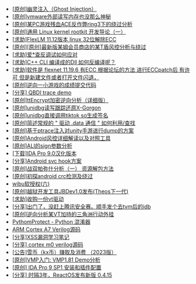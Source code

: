+ [[原创]幽灵注入（Ghost Injection）](https://bbs.kanxue.com/thread-286307.htm)
+ [[原创]vmware外部读写内存也没那么神秘](https://bbs.kanxue.com/thread-284956.htm)
+ [[原创]某PC游戏残血ACE反作弊ring3下的绕过分析](https://bbs.kanxue.com/thread-284667.htm)
+ [[原创]通用 Linux kernel rootkit 开发导论（一）](https://bbs.kanxue.com/thread-285916.htm)
+ [[求助]FlexLM 11.12版本 linux 32位解除ECC](https://bbs.kanxue.com/thread-285638.htm)
+ [[原创][原创]最新版某姆会员商店的某T盾风控分析与绕过](https://bbs.kanxue.com/thread-286243.htm)
+ [[求助]爱*查反调试如何应对](https://bbs.kanxue.com/thread-286354.htm)
+ [[求助]C++ CLI 编译成的Dll 如何反编译呢？](https://bbs.kanxue.com/thread-286173.htm)
+ [[求助]软件是 flexnet 11.19.6 有ECC 根据论坛的方法 进行ECCpatch后 有许可 但是新建文件或者打开文件闪退，](https://bbs.kanxue.com/thread-284416.htm)
+ [[原创]逆向一小游戏的成绩提交代码](https://bbs.kanxue.com/thread-286353.htm)
+ [[分享] QBDI trace demo](https://bbs.kanxue.com/thread-285857.htm)
+ [[原创]ttEncrypt加密逆向分析（详细版）](https://bbs.kanxue.com/thread-286273.htm)
+ [[原创]unidbg读写跟踪还原X-Gorgon](https://bbs.kanxue.com/thread-285586.htm)
+ [[原创]unidbg直接调用tiktok so生成签名](https://bbs.kanxue.com/thread-285623.htm)
+ [[原创]简述常规的 " 驱动 .data 通信 " 如何利用/查找](https://bbs.kanxue.com/thread-285348.htm)
+ [[原创]基于ptrace注入对unity手游进行dump的方案](https://bbs.kanxue.com/thread-286222.htm)
+ [[原创]Android风控详细解读以及对照工具](https://bbs.kanxue.com/thread-286120.htm)
+ [[原创]ALI的sign参数分析](https://bbs.kanxue.com/thread-284292.htm)
+ [[下载]IDA Pro 9.0汉化版本](https://bbs.kanxue.com/thread-286332.htm)
+ [[分享]Android svc hook方案](https://bbs.kanxue.com/thread-286308.htm)
+ [[原创]战双帕弥什分析（一） 资源解包方法](https://bbs.kanxue.com/thread-274145.htm)
+ [[原创]初探android crc检测及绕过](https://bbs.kanxue.com/thread-285790.htm)
+ [wibu软授权(六)](https://bbs.kanxue.com/thread-276310.htm)
+ [[原创]越狱开发工具JBDev1.0发布(Theos下一代)](https://bbs.kanxue.com/thread-286201.htm)
+ [[求助]收购一份vt驱动](https://bbs.kanxue.com/thread-286355.htm)
+ [[分享]出门了，没赶上腾讯安全赛。顺手发个去tvm后的idb](https://bbs.kanxue.com/thread-286260.htm)
+ [[原创]逆向分析某VT加持的三角洲行动外挂](https://bbs.kanxue.com/thread-286195.htm)
+ [PythomProtect - Python 混淆器](https://bbs.kanxue.com/thread-285032.htm)
+ [ARM Cortex A7 Verilog源码](https://bbs.kanxue.com/thread-286246.htm)
+ [[分享]XSS漏洞学习笔记](https://bbs.kanxue.com/thread-286079.htm)
+ [[分享] cortex m0  verilog源码](https://bbs.kanxue.com/thread-286331.htm)
+ [[公告]雪币（kx币）赚取及消费 （2023版）](https://bbs.kanxue.com/thread-247709.htm)
+ [[原创]VMP入门: VMP1.81 Demo分析](https://bbs.kanxue.com/thread-286278.htm)
+ [[原创] IDA Pro 9 SP1 安装和插件配置](https://bbs.kanxue.com/thread-285604.htm)
+ [[分享] 时隔3年，ReactOS发布新版 0.4.15](https://bbs.kanxue.com/thread-286240.htm)
